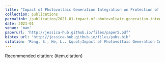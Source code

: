```yaml
---
title: "Impact of Photovoltaic Generation Integration on Protection of Distribution Systems"
collection: publications
permalink: /publication/2021-01-impact-of-photovoltaic-generation-integration-on-protection-of-distribution-systems
date: 2021-01
venue: 'nan'
paperurl: 'http://jessica-hub.github.io/files/paper5.pdf'
bibtex_url: 'http://jessica-hub.github.io/files/pubs.bib'
citation: 'Rong, S., He, L.. &quot;Impact of Photovoltaic Generation Integration on Protection of Distribution Systems.&quot; <i></i>, 2021.'
---
```


Recommended citation: {item.citation}
